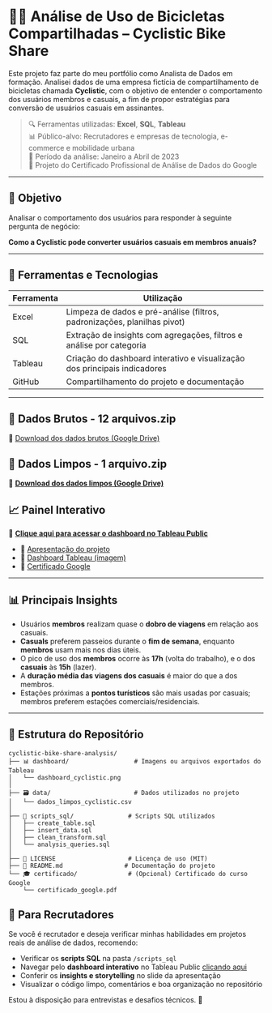
# 🚴‍♂️ Análise de Uso de Bicicletas Compartilhadas – Cyclistic Bike Share

Este projeto faz parte do meu portfólio como Analista de Dados em formação. Analisei dados de uma empresa fictícia de compartilhamento de bicicletas chamada **Cyclistic**, com o objetivo de entender o comportamento dos usuários membros e casuais, a fim de propor estratégias para conversão de usuários casuais em assinantes.

> 🔍 Ferramentas utilizadas: **Excel**, **SQL**, **Tableau**  
> 📊 Público-alvo: Recrutadores e empresas de tecnologia, e-commerce e mobilidade urbana  
> 📅 Período da análise: Janeiro a Abril de 2023  
> 📌 Projeto do Certificado Profissional de Análise de Dados do Google

---

## 📌 Objetivo

Analisar o comportamento dos usuários para responder à seguinte pergunta de negócio:

**Como a Cyclistic pode converter usuários casuais em membros anuais?**

---

## 🧰 Ferramentas e Tecnologias

| Ferramenta   | Utilização                                                                 |
|--------------|-----------------------------------------------------------------------------|
| Excel        | Limpeza de dados e pré-análise (filtros, padronizações, planilhas pivot)   |
| SQL          | Extração de insights com agregações, filtros e análise por categoria        |
| Tableau      | Criação do dashboard interativo e visualização dos principais indicadores   |
| GitHub       | Compartilhamento do projeto e documentação                                 |

---
## 📂 Dados Brutos - 12 arquivos.zip
🔗 [Download dos dados brutos (Google Drive)](https://drive.google.com/drive/folders/1LczirAm5-OuUbq9TEhzjK6kKW-bz5iXS?usp=drive_link)



## 📂 Dados Limpos - 1 arquivo.zip
🔗 **[Download dos dados limpos (Google Drive)](https://drive.google.com/file/d/1IPXHfOj53xwUlD38H1gkHmPYneiXuC9z/view?usp=drive_link)**


## 📈 Painel Interativo

🔗 **[Clique aqui para acessar o dashboard no Tableau Public](https://public.tableau.com/views/DadosBikeCyclist/AnlisedeUsodeBicicletas-CyclisticBikeShare?:language=pt-BR&:sid=&:redirect=auth&:display_count=n&:origin=viz_share_link)**

- 🔗 [Apresentação do projeto](presentation/Cyclistic_Project_Presentation.pptx)
- 🔗 [Dashboard Tableau (imagem)](dashboard/tableau_dashboard_overview.png)
- 🔗 [Certificado Google](certificado/certificado_google_data_analytics.pdf)

---

## 📊 Principais Insights

- Usuários **membros** realizam quase o **dobro de viagens** em relação aos casuais.
- **Casuals** preferem passeios durante o **fim de semana**, enquanto **membros** usam mais nos dias úteis.
- O pico de uso dos **membros** ocorre às **17h** (volta do trabalho), e o dos **casuais** às **15h** (lazer).
- A **duração média das viagens dos casuais** é maior do que a dos membros.
- Estações próximas a **pontos turísticos** são mais usadas por casuais; membros preferem estações comerciais/residenciais.

---

## 📁 Estrutura do Repositório

```
cyclistic-bike-share-analysis/
├── 📊 dashboard/                  # Imagens ou arquivos exportados do Tableau
│   └── dashboard_cyclistic.png
│
├── 🗃️ data/                       # Dados utilizados no projeto
│   └── dados_limpos_cyclistic.csv
│
├── 🧠 scripts_sql/               # Scripts SQL utilizados
│   ├── create_table.sql
│   ├── insert_data.sql
│   ├── clean_transform.sql
│   └── analysis_queries.sql
│
├── 📄 LICENSE                    # Licença de uso (MIT)
├── 📘 README.md                 # Documentação do projeto
└── 🎓 certificado/              # (Opcional) Certificado do curso Google
    └── certificado_google.pdf
```

## 💼 Para Recrutadores

Se você é recrutador e deseja verificar minhas habilidades em projetos reais de análise de dados, recomendo:

- Verificar os **scripts SQL** na pasta `/scripts_sql`
- Navegar pelo **dashboard interativo** no Tableau Public [clicando aqui](https://public.tableau.com/views/DadosBikeCyclist/AnlisedeUsodeBicicletas-CyclisticBikeShare?:language=pt-BR&:sid=&:redirect=auth&:display_count=n&:origin=viz_share_link)
- Conferir os **insights e storytelling** no slide da apresentação
- Visualizar o código limpo, comentários e boa organização no repositório

Estou à disposição para entrevistas e desafios técnicos. 💬
